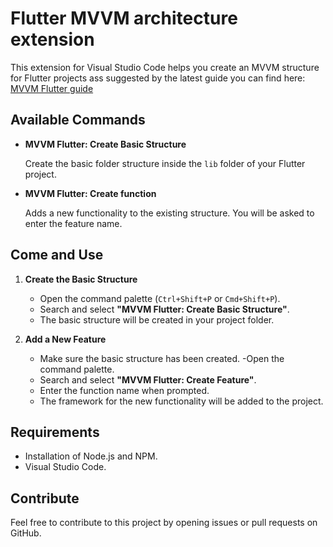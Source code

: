 # Flutter MVVM architecture extension

This extension for Visual Studio Code helps you create an MVVM structure for Flutter projects ass suggested by the latest guide you can find here:
[MVVM Flutter guide](https://docs.flutter.dev/app-architecture/case-study)

## Available Commands

- **MVVM Flutter: Create Basic Structure**

  Create the basic folder structure inside the `lib` folder of your Flutter project.

- **MVVM Flutter: Create function**

  Adds a new functionality to the existing structure. You will be asked to enter the feature name.

## Come and Use

1. **Create the Basic Structure**

   - Open the command palette (`Ctrl+Shift+P` or `Cmd+Shift+P`).
   - Search and select **"MVVM Flutter: Create Basic Structure"**.
   - The basic structure will be created in your project folder.

2. **Add a New Feature**

   - Make sure the basic structure has been created.
   -Open the command palette.
   - Search and select **"MVVM Flutter: Create Feature"**.
   - Enter the function name when prompted.
   - The framework for the new functionality will be added to the project.

## Requirements

- Installation of Node.js and NPM.
- Visual Studio Code.

## Contribute

Feel free to contribute to this project by opening issues or pull requests on GitHub.


